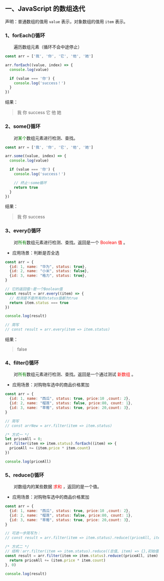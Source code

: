 ## 一、JavaScript 的数组迭代

声明：普通数组的值用 `value` 表示，对象数组的值用 `item` 表示。

### 1、forEach()循环

&emsp;&emsp;遍历数组元素（循环不会中途停止）

```js
const arr = ['我', '你', '它', '他', '她']

arr.forEach((value, index) => {
  console.log(value)

  if (value === '你') {
    console.log('success！')
  }
})
```

结果：

> 我
> 你
> success
> 它
> 他
> 她

### 2、some()循环

&emsp;&emsp;对<span style="color: green;">某个</span>数组元素进行检测、查找。

```js
const arr = ['我', '你', '它', '他', '她']

arr.some((value, index) => {
  console.log(value)

  if (value === '你') {
    console.log('success！')

    // 终止✨some循环
    return true
  }
})
```

结果：

> 我
> 你
> success

### 3、every()循环

&emsp;&emsp;对<span style="color: green;">所有</span>数组元素进行检测、查找。返回是一个 <span style="color: red;">Boolean 值</span> 。

- 应用场景：判断是否全选

```js
const arr = {
  {id: 1, name: "华为", status: true},
  {id: 2, name: "小米", status: false},
  {id: 3, name: "格力", status: true},
}

// 它的返回值✨是一个Boolean值
const result = arr.every((item) => {
  // 检测是不是所有的status值都为true
  return item.status === true
})

console.log(result)

// 简写
// const result = arr.every(item => item.status)
```

结果：

> false

### 4、filter()循环

&emsp;&emsp;对<span style="color: green;">所有</span>数组元素进行检测、查找。返回是一个通过测试 <span style="color: red;">新数组</span> 。

- 应用场景：对购物车选中的商品价格累加

```js
const arr = {
  {id: 1, name: "西瓜", status: true, price:10 ,count: 2},
  {id: 2, name: "榴莲", status: false, price:80, count: 1},
  {id: 3, name: "草莓", status: true, price: 20,count: 3},
}

// 简写
// const arrNew = arr.filter(item => item.status)

/* 方式一 */
let priceAll = 0;
arr.filter(item => item.status).forEach((item) => {
  priceAll += (item.price * item.count)
})

console.log(priceAll)
```

### 5、reduce()循环

&emsp;&emsp;对数组内的某些数据 <span style="color: red;">求和</span> ，返回的是一个值。

- 应用场景：对购物车选中的商品价格累加

```js
const arr = {
  {id: 1, name: "西瓜", status: true, price:10 ,count: 2},
  {id: 2, name: "榴莲", status: false, price:80, count: 1},
  {id: 3, name: "草莓", status: true, price: 20,count: 3},
}

// 可进一步简写为：
// const result = arr.filter(item => item.status).reduce((priceAll, item) =>  priceAll += (item.price * item.count), 0)

/* 方式二 */
// 结构：arr.filter(item => item.status).reduce((总值, item) => {},初始值)
const result = arr.filter(item => item.status).reduce((priceAll, item) => {
  return priceAll += (item.price * item.count)
}, 0)

console.log(result)
```
